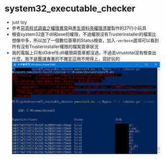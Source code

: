 # system32_executable_checker
* just toy
* 參考[惡意程式調查之權限異常](https://azx961585.pixnet.net/blog/post/48065173)與[產生資料夾權限清單](https://blog.darkthread.net/blog/list-dir-perm-w-ps/)製作的27行小玩具
* 檢查system32底下dll和exe的權限，不過權限沒有Trusterinstaller的檔案比想像中多，所以加了一個數位簽章的Status檢查，加入`-verbose`選項可以看到所有沒有Trusterinstaller權限的檔案簽章狀況
* 我的電腦上只有d3dref9.dll權限與簽章都沒過，不過丟virustotal沒有檢查出什麼，我不是鑑識專業的不確定這用不用得上，寫好玩的
![image](https://github.com/8U61ife/system32_executable_checker/blob/main/image1.png)